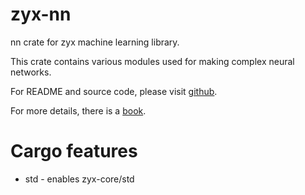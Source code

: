 # zyx-nn

nn crate for zyx machine learning library.

This crate contains various modules used for making complex neural networks.

For README and source code, please visit [github](https://www.github.com/zk4x/zyx).

For more details, there is a [book](https://zk4x.github.io/zyx).

# Cargo features

- std - enables zyx-core/std


